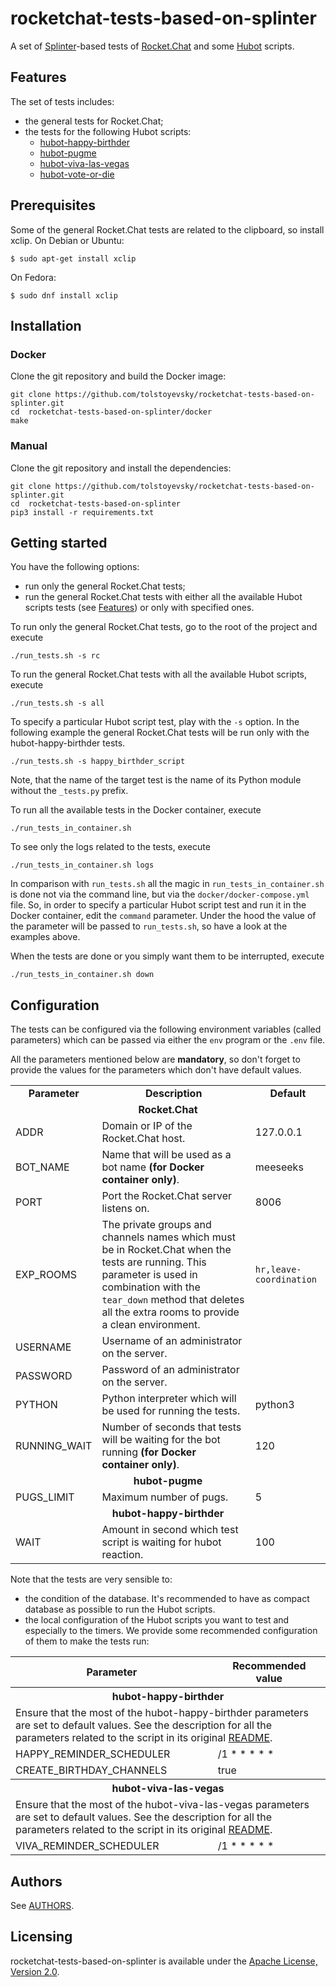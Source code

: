 # rocketchat-tests-based-on-splinter

A set of [Splinter](https://splinter.readthedocs.io/en/latest/)-based tests of [Rocket.Chat](https://rocket.chat) and some [Hubot](https://hubot.github.com/) scripts.

## Features

The set of tests includes:
* the general tests for Rocket.Chat;
* the tests for the following Hubot scripts:
  * [hubot-happy-birthder](https://github.com/tolstoyevsky/hubot-happy-birthder)
  * [hubot-pugme](https://github.com/tolstoyevsky/hubot-pugme)
  * [hubot-viva-las-vegas](https://github.com/tolstoyevsky/hubot-viva-las-vegas)
  * [hubot-vote-or-die](https://github.com/tolstoyevsky/hubot-vote-or-die)

## Prerequisites

Some of the general Rocket.Chat tests are related to the clipboard, so install xclip.
On Debian or Ubuntu:
```
$ sudo apt-get install xclip
```

On Fedora:
```
$ sudo dnf install xclip
```

## Installation

### Docker

Clone the git repository and build the Docker image:

```
git clone https://github.com/tolstoyevsky/rocketchat-tests-based-on-splinter.git
cd  rocketchat-tests-based-on-splinter/docker
make
```

### Manual

Clone the git repository and install the dependencies:

```
git clone https://github.com/tolstoyevsky/rocketchat-tests-based-on-splinter.git
cd  rocketchat-tests-based-on-splinter
pip3 install -r requirements.txt
```

## Getting started

You have the following options:
* run only the general Rocket.Chat tests;
* run the general Rocket.Chat tests with either all the available Hubot scripts tests (see [Features](#features)) or only with specified ones.

To run only the general Rocket.Chat tests, go to the root of the project and execute

```
./run_tests.sh -s rc
```

To run the general Rocket.Chat tests with all the available Hubot scripts, execute

```
./run_tests.sh -s all
```

To specify a particular Hubot script test, play with the `-s` option. In the following example the general Rocket.Chat tests will be run only with the hubot-happy-birthder tests.

```
./run_tests.sh -s happy_birthder_script
```

Note, that the name of the target test is the name of its Python module without the `_tests.py` prefix.

To run all the available tests in the Docker container, execute

```
./run_tests_in_container.sh
```

To see only the logs related to the tests, execute

```
./run_tests_in_container.sh logs
```

In comparison with `run_tests.sh` all the magic in `run_tests_in_container.sh` is done not via the command line, but via the `docker/docker-compose.yml` file. So, in order to specify a particular Hubot script test and run it in the Docker container, edit the `command` parameter. Under the hood the value of the parameter will be passed to `run_tests.sh`, so have a look at the examples above.

When the tests are done or you simply want them to be interrupted, execute

```
./run_tests_in_container.sh down
```

## Configuration

The tests can be configured via the following environment variables (called parameters) which can be passed via either the `env` program or the `.env` file.

All the parameters mentioned below are **mandatory**, so don't forget to provide the values for the parameters which don't have default values.

<table>
  <tr>
    <td align="center"><b>Parameter</b></td>
    <td align="center"><b>Description</b></td>
    <td align="center"><b>Default</b></td>
  </tr>
  <tr>
    <td align="center" colspan="3"><b>Rocket.Chat</b></td>
  </tr>
  <tr>
    <td>ADDR</td>
    <td>Domain or IP of the Rocket.Chat host.</td>
    <td>127.0.0.1</td>
  </tr>
  <tr>
    <td>BOT_NAME</td>
    <td>Name that will be used as a bot name <b>(for Docker container only)</b>.</td>
    <td>meeseeks</td>
  </tr>
  <tr>
    <td>PORT</td>
    <td>Port the Rocket.Chat server listens on.</td>
    <td>8006</td>
  </tr>
  <tr>
    <td>EXP_ROOMS</td>
    <td>The private groups and channels names which must be in Rocket.Chat when the tests are running. This parameter is used in combination with the <code>tear_down</code> method that deletes all the extra rooms to provide a clean environment.</td>
    <td><code>hr,leave-coordination</code></td>
  </tr>
  <tr>
    <td>USERNAME</td>
    <td>Username of an administrator on the server.</td>
    <td></td>
  </tr>
  <tr>
    <td>PASSWORD</td>
    <td>Password of an administrator on the server.</td>
    <td></td>
  </tr>
  <tr>
    <td>PYTHON</td>
    <td>Python interpreter which will be used for running the tests.</td>
    <td>python3</td>
  </tr>
  <tr>
    <td>RUNNING_WAIT</td>
    <td>Number of seconds that tests will be waiting for the bot running <b>(for Docker container only)</b>.</td>
    <td>120</td>
  </tr>
  <tr>
    <td align="center" colspan="3"><b>hubot-pugme</b></td>
  </tr>
  <tr>
    <td>PUGS_LIMIT</td>
    <td>Maximum number of pugs.</td>
    <td>5</td>
  </tr>
  <tr>
    <td align="center" colspan="3"><b>hubot-happy-birthder</b></td>
  </td>
  <tr>
    <td>WAIT</td>
    <td>Amount in second which test script is waiting for hubot reaction.</td>
    <td>100</td>
  </tr>
</table>

Note that the tests are very sensible to:
- the condition of the database. It's recommended to have as compact database as possible to run the Hubot scripts.
- the local configuration of the Hubot scripts you want to test and especially to the timers. We provide some recommended configuration of them to make the tests run:

<table>
  <tr>
    <th align="center">Parameter</th>
    <th align="center">Recommended value</th>
  </tr>
  <tr>
    <th align="center" colspan="3">hubot-happy-birthder</th>
  </tr>
  <tr>
    <td colspan="3">Ensure that the most of the hubot-happy-birthder parameters are set to default values. See the description for all the parameters related to the script in its original <a href="https://github.com/tolstoyevsky/hubot-happy-birthder/blob/master/README.md">README</a>.</td>
  </tr>
  <tr>
    <td>HAPPY_REMINDER_SCHEDULER</td>
    <td>/1 * * * * *</td>
  </tr>
  <tr>
    <td>CREATE_BIRTHDAY_CHANNELS</td>
    <td>true</td>
  </tr>
  <tr>
    <th align="center" colspan="3">hubot-viva-las-vegas</th>
  </tr>
  <tr>
    <td colspan="3">Ensure that the most of the hubot-viva-las-vegas parameters are set to default values. See the description for all the parameters related to the script in its original <a href="https://github.com/tolstoyevsky/hubot-viva-las-vegas/blob/master/README.md">README</a>.</td>
  </tr>
  <tr>
    <td>VIVA_REMINDER_SCHEDULER</td>
    <td>/1 * * * * *</td>
  </tr>
</table>

## Authors

See [AUTHORS](AUTHORS.md).

## Licensing

rocketchat-tests-based-on-splinter is available under the [Apache License, Version 2.0](LICENSE).
